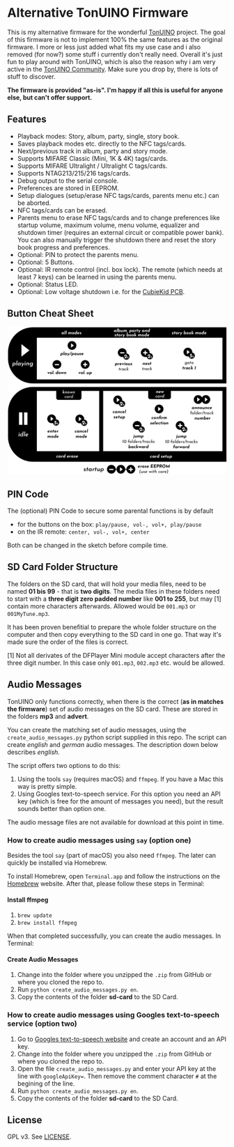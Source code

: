 Alternative TonUINO Firmware
============================

This is my alternative firmware for the wonderful [TonUINO](https://www.voss.earth/tonuino/) project. The goal of this firmware is not to implement 100% the same features as the original firmware. I more or less just added what fits my use case and i also removed (for now?) some stuff i currently don't really need. Overall it's just fun to play around with TonUINO, which is also the reason why i am very active in the [TonUINO Community](https://discourse.voss.earth/). Make sure you drop by, there is lots of stuff to discover.

**The firmware is provided "as-is". I'm happy if all this is useful for anyone else, but can't offer support.**

## Features

- Playback modes: Story, album, party, single, story book.
- Saves playback modes etc. directly to the NFC tags/cards.
- Next/previous track in album, party and story mode.
- Supports MIFARE Classic (Mini, 1K & 4K) tags/cards.
- Supports MIFARE Ultralight / Ultralight C tags/cards.
- Supports NTAG213/215/216 tags/cards.
- Debug output to the serial console.
- Preferences are stored in EEPROM.
- Setup dialogues (setup/erase NFC tags/cards, parents menu etc.) can be aborted.
- NFC tags/cards can be erased.
- Parents menu to erase NFC tags/cards and to change preferences like startup volume, maximum volume, menu volume, equalizer and shutdown timer (requires an external circuit or compatible power bank). You can also manually trigger the shutdown there and reset the story book progress and preferences.
- Optional: PIN to protect the parents menu.
- Optional: 5 Buttons.
- Optional: IR remote control (incl. box lock). The remote (which needs at least 7 keys) can be learned in using the parents menu.
- Optional: Status LED.
- Optional: Low voltage shutdown i.e. for the [CubieKid PCB](https://www.thingiverse.com/thing:3148200).

## Button Cheat Sheet

![Tastenbelegung](usage_cheat_sheet_en.png)

## PIN Code

The (optional) PIN Code to secure some parental functions is by default

* for the buttons on the box: `play/pause, vol-, vol+, play/pause`
* on the IR remote: `center, vol-, vol+, center`

Both can be changed in the sketch before compile time.

## SD Card Folder Structure

The folders on the SD card, that will hold your media files, need to be named **01 bis 99** - that is **two digits**. The media files in these folders need to start with a **three digit zero padded number** like **001 to 255**, but may [1] contain more characters afterwards. Allowed would be `001.mp3` or `001MyTune.mp3`.

It has been proven benefitial to prepare the whole folder structure on the computer and then copy everything to the SD card in one go. That way it's made sure the order of the files is correct.

[1] Not all derivates of the DFPlayer Mini module accept characters after the three digit number. In this case only `001.mp3`, `002.mp3` etc. would be allowed.

## Audio Messages

TonUINO only functions correctly, when there is the correct (**as in matches the firmware**) set of audio messages on the SD card. These are stored in the folders **mp3** and **advert**.

You can create the matching set of audio messages, using the `create_audio_messages.py` python script supplied in this repo. The script can create *english* and *german* audio messages. The description down below describes *english*.

The script offers two options to do this:

  1. Using the tools `say` (requires macOS) and `ffmpeg`. If you have a Mac this way is pretty simple.
  2. Using Googles text-to-speech service. For this option you need an API key (which is free for the amount of messages you need), but the result sounds better than option one.

The audio message files are not available for download at this point in time.

### How to create audio messages using `say` (option one)

Besides the tool `say` (part of macOS) you also need `ffmpeg`. The later can quickly be installed via Homebrew.

To install Homebrew, open `Terminal.app` and follow the instructions on the [Homebrew](https://brew.sh) website. After that, please follow these steps in Terminal:

#### Install ffmpeg

1. `brew update`
2. `brew install ffmpeg`

When that completed successfully, you can create the audio messages. In Terminal:

#### Create Audio Messages

1. Change into the folder where you unzipped the `.zip` from GitHub or where you cloned the repo to.
2. Run `python create_audio_messages.py en`.
3. Copy the contents of the folder **sd-card** to the SD Card.

### How to create audio messages using Googles text-to-speech service (option two)

1. Go to [Googles text-to-speech website](https://cloud.google.com/text-to-speech/) and create an account and an API key.
2. Change into the folder where you unzipped the `.zip` from GitHub or where you cloned the repo to.
3. Open the file `create_audio_messages.py` and enter your API key at the line with `googleApiKey=`. Then remove the comment character `#` at the begining of the line.
4. Run `python create_audio_messages.py en`.
5. Copy the contents of the folder **sd-card** to the SD Card.

## License

GPL v3. See [LICENSE](../LICENSE.md).